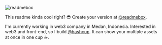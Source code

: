 ![readmebox](https://github.com/salluthdev/salluthdev/assets/83701344/5f518389-7312-41f7-b833-9bbdbdee11c9)

This readme kinda cool right? 😎 Create your version at [@readmebox](https://readmebox.com/).

I'm currently working in web3 company in Medan, Indonesia. Interested in web3 and front-end, so I build [@hashcup](https://www.hashcup.io/). It can show your multiple assets at once in one cup ☕.
